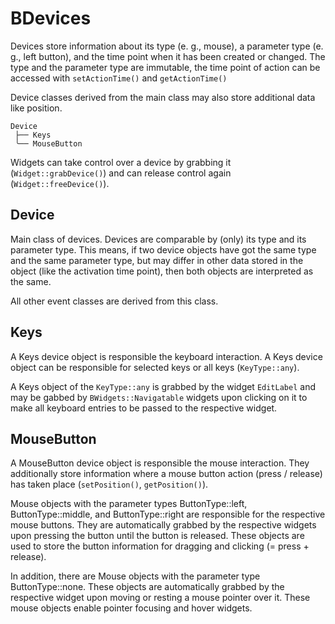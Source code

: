 # BDevices

Devices store information about its type (e. g., mouse), a parameter type
(e. g., left button), and the time point when it has been created or changed.
The type and the parameter type are immutable, the time point of action can
be accessed with `setActionTime()` and `getActionTime()`

Device classes derived from the main class may also store additional data
like position.

```
Device
 ├── Keys
 ╰── MouseButton
 ```

Widgets can take control over a device by grabbing it (`Widget::grabDevice()`)
and can release control again (`Widget::freeDevice()`).


## Device

Main class of devices. Devices are comparable by (only) its type and its
parameter type. This means, if two device objects have got the same type and
the same parameter type, but may differ in other data stored in the object
(like the activation time point), then both objects are interpreted as the
same.

All other event classes are derived from this class.


## Keys

A Keys device object is responsible the keyboard interaction. A Keys device
object can be responsible for selected keys or all keys (`KeyType::any`).

A Keys object of the `KeyType::any` is grabbed by the widget `EditLabel` and
may be gabbed by `BWidgets::Navigatable` widgets upon clicking on it to make 
all keyboard entries to be passed to the respective widget.


## MouseButton

A MouseButton device object is responsible the mouse interaction. They 
additionally store information where a mouse button action (press / release)
has taken place (`setPosition()`, `getPosition()`). 

Mouse objects with the parameter types ButtonType::left, ButtonType::middle, 
and ButtonType::right are responsible for the respective mouse buttons.
They are automatically grabbed by the respective widgets upon pressing the 
button until the button is released. These objects are used to store the
button information for dragging and clicking (= press + release). 

In addition, there are Mouse objects with the parameter type ButtonType::none.
These objects are automatically grabbed by the respective widget upon
moving or resting a mouse pointer over it. These mouse objects enable pointer
focusing and hover widgets.